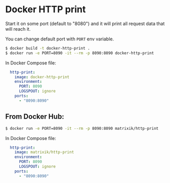 # Docker HTTP print

Start it on some port (default to "8080") and it will print all request data
that will reach it.

You can change default port with `PORT` env variable.

```bash
$ docker build -t docker-http-print .
$ docker run -e PORT=8090 -it --rm -p 8090:8090 docker-http-print
```

In Docker Compose file:
```yaml
  http-print:
    image: docker-http-print
    environment:
      PORT: 8090
      LOGSPOUT: ignore
    ports:
      - "8090:8090"
```

## From Docker Hub:

```bash
$ docker run -e PORT=8090 -it --rm -p 8090:8090 matrixik/http-print
```

In Docker Compose file:
```yaml
  http-print:
    image: matrixik/http-print
    environment:
      PORT: 8090
      LOGSPOUT: ignore
    ports:
      - "8090:8090"
```

